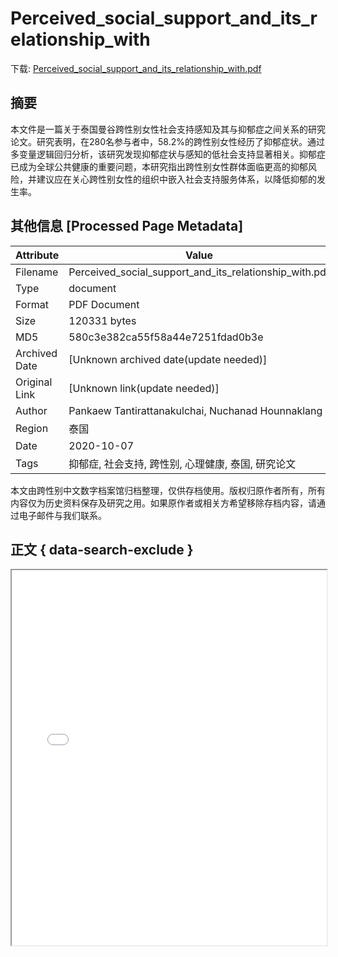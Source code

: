 # Perceived_social_support_and_its_relationship_with

<!-- tcd_download_link -->
下载: [Perceived_social_support_and_its_relationship_with.pdf](Perceived_social_support_and_its_relationship_with.pdf)
<!-- tcd_download_link_end -->

## 摘要

<!-- tcd_abstract -->
本文件是一篇关于泰国曼谷跨性别女性社会支持感知及其与抑郁症之间关系的研究论文。研究表明，在280名参与者中，58.2%的跨性别女性经历了抑郁症状。通过多变量逻辑回归分析，该研究发现抑郁症状与感知的低社会支持显著相关。抑郁症已成为全球公共健康的重要问题，本研究指出跨性别女性群体面临更高的抑郁风险，并建议应在关心跨性别女性的组织中嵌入社会支持服务体系，以降低抑郁的发生率。

<!-- tcd_abstract_end -->

## 其他信息 [Processed Page Metadata]

| Attribute       | Value                                  |
|-----------------|----------------------------------------|
| Filename        | Perceived_social_support_and_its_relationship_with.pdf                             |
| Type            | document                                 |
| Format          | PDF Document                               |
| Size            | 120331 bytes                           |
| MD5             | 580c3e382ca55f58a44e7251fdad0b3e                                  |
| Archived Date   | [Unknown archived date(update needed)]                             |
| Original Link   | [Unknown link(update needed)]                         |
| Author          | Pankaew Tantirattanakulchai, Nuchanad Hounnaklang                               |
| Region          | 泰国                               |
| Date            | 2020-10-07                                 |
| Tags            | 抑郁症, 社会支持, 跨性别, 心理健康, 泰国, 研究论文                                 |

本文由跨性别中文数字档案馆归档整理，仅供存档使用。版权归原作者所有，所有内容仅为历史资料保存及研究之用。如果原作者或相关方希望移除存档内容，请通过电子邮件与我们联系。

## 正文 { data-search-exclude }

<!-- tcd_main_text -->
<iframe src="../Perceived_social_support_and_its_relationship_with.pdf" width="100%" height="600px">
    <p>无法显示PDF，请下载查看。</p>
</iframe>
<!-- tcd_main_text_end -->

